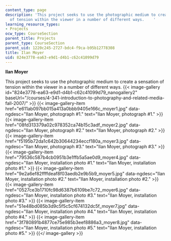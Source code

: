 ```yaml
---
content_type: page
description: 'This project seeks to use the photographic medium to create a sensation
  of tension within the viewer in a number of different ways.    '
learning_resource_types:
- Projects
ocw_type: CourseSection
parent_title: Projects
parent_type: CourseSection
parent_uid: 1220c245-2727-bdc4-f9ca-b95b12778308
title: Ilan Moyer
uid: 824e3778-ea63-e9d1-d4b1-c62c41099d79
---
```


**Ilan Moyer**

This project seeks to use the photographic medium to create a sensation of tension within the viewer in a number of different ways.
{{< image-gallery id="824e3778-ea63-e9d1-d4b1-c62c41099d79_nanogallery2" baseUrl="/courses/4-341-introduction-to-photography-and-related-media-fall-2007/" >}}
{{< image-gallery-item href="e611ab097bb015a413a0bbb9405e166c_moyer1.jpg" data-ngdesc="Ilan Moyer, photograph #1." text="Ilan Moyer, photograph #1." >}}
{{< image-gallery-item href="08fd313379a02c978352ca74b15c3adf_moyer2.jpg" data-ngdesc="Ilan Moyer, photograph #2." text="Ilan Moyer, photograph #2." >}}
{{< image-gallery-item href="f5195b72da1c642b30644234eccf180a_moyer3.jpg" data-ngdesc="Ilan Moyer, photograph #3." text="Ilan Moyer, photograph #3." >}}
{{< image-gallery-item href="79536c587b4cb0951b3e1ffb5a5ae0d9_moyer4.jpg" data-ngdesc="Ilan Moyer, installation photo #1." text="Ilan Moyer, installation photo #1." >}}
{{< image-gallery-item href="9e2a6ef82ffffdeaf8f03aedb2e9b5b9_moyer5.jpg" data-ngdesc="Ilan Moyer, installation photo #2." text="Ilan Moyer, installation photo #2." >}}
{{< image-gallery-item href="0527ce3b1710fc98d6387b6109be7c72_moyer6.jpg" data-ngdesc="Ilan Moyer, installation photo #3." text="Ilan Moyer, installation photo #3." >}}
{{< image-gallery-item href="51e48bd085b3d9c5f5c5cf674132dc5f_moyer7.jpg" data-ngdesc="Ilan Moyer, installation photo #4." text="Ilan Moyer, installation photo #4." >}}
{{< image-gallery-item href="3f780891b4877ce75e985b3eef8886a3_moyer8.jpg" data-ngdesc="Ilan Moyer, installation photo #5." text="Ilan Moyer, installation photo #5." >}}
{{</ image-gallery >}}